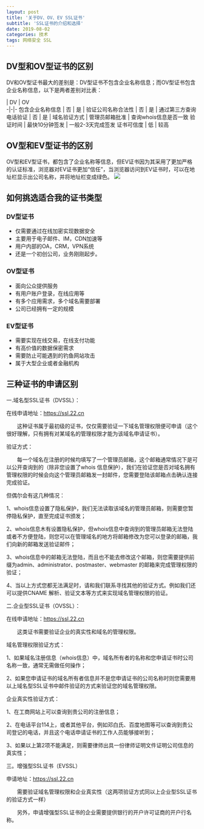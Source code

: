 ```yaml
---
layout: post
title: '关于DV、OV、EV SSL证书'
subtitle: 'SSL证书的介绍和选择'
date: 2019-08-02
categories: 技术
tags: 网络安全 SSL
---
```

## DV型和OV型证书的区别

DV和OV型证书最大的差别是：DV型证书不包含企业名称信息；而OV型证书包含企业名称信息，以下是两者差别对比表：

 | DV |  OV  
-|-|-
包含企业名称信息 | 否 | 是 |
验证公司名称合法性 | 否 | 是 |
通过第三方查询电话验证 | 否 | 是 |
域名验证方式 | 管理员邮箱批准 | 查询whois信息是否一致
验证时间 | 最快10分钟签发 | 一般2-3天完成签发
证书可信度 | 低 | 较高

## OV型和EV型证书的区别

 OV型和EV型证书，都包含了企业名称等信息，但EV证书因为其采用了更加严格的认证标准，浏览器对EV证书更加“信任”，当浏览器访问到EV证书时，可以在地址栏显示出公司名称，并将地址栏变成绿色。
![](https://blog.res.witdor.com/article/aboutssl.png)

## 如何挑选适合我的证书类型
### DV型证书
- 仅需要通过在线加密实现数据安全
- 主要用于电子邮件、IM，CDN加速等
- 用户内部的OA，CRM，VPN系统
- 还是一个初创公司，业务刚刚起步。

### OV型证书
- 面向公众提供服务
- 有用户账户登录，在线应用等
- 有多个应用需求，多个域名需要部署
- 公司已经拥有一定的规模

### EV型证书
- 需要实现在线交易，在线支付功能
- 有高价值的数据保密需求
- 需要防止可能遇到的钓鱼网站攻击
- 属于大型企业或者金融机构

## 三种证书的申请区别
一.域名型SSL证书（DVSSL）：

在线申请地址：https://ssl.22.cn

　　这种证书属于最初级的证书，仅仅需要验证一下域名管理权限便可申请（这个很好理解，只有拥有对某域名的管理权限才能为该域名申请证书）。

验证方式：

　　每一个域名在注册的时候均填写了一个管理员邮箱，这个邮箱通常情况下是可以公开查询到的（除非您设置了whois 信息保护），我们在验证您是否对域名拥有管理权限的时候会向这个管理员邮箱发一封邮件，您需要登陆该邮箱点击确认连接完成验证。

但偶尔会有这几种情况：

1、whois信息设置了隐私保护，我们无法读取该域名的管理员邮箱，则需要您暂停隐私保护，直至完成证书颁发；

2、whois信息木有设置隐私保护，但whois信息中查询到的管理员邮箱无法登陆或者不方便登陆，则您可以在管理域名的地方将邮箱修改为您可以登录的邮箱，我们向新的邮箱发送验证邮件；

3、whois信息中的邮箱无法登陆，而且也不能去修改这个邮箱，则您需要提供前缀为admin、administrator、postmaster、webmaster 的邮箱来完成管理权限的验证；

4、当以上方式您都无法满足时，请和我们联系寻找其他的验证方式。例如我们还可以提供CNAME 解析、验证文本等方式来实现域名管理权限的验证。

二.企业型SSL证书（OVSSL）：

在线申请地址：https://ssl.22.cn

 　　这类证书需要验证企业的真实性和域名的管理权限。

 域名管理权限验证方式： 

1、如果域名注册信息（whois信息）中，域名所有者的名称和您申请证书时公司名称一致，通常无需做任何操作； 

2、如果您申请证书的域名所有者信息并不是您申请证书的公司名称时则您需要用以上域名型SSL证书中邮件验证的方式来验证您的域名管理权限。

企业真实性验证方式：

1、在工商网站上可以查询到贵公司的注册信息； 

2、在电话平台114上，或者其他平台，例如邓白氏、百度地图等可以查询到贵公司登记的电话，并且这个电话申请证书的工作人员能够接听到；

3、如果以上第2项不能满足，则需要律师出具一份律师证明文件证明公司信息的真实性；

 

三。增强型SSL证书（EVSSL）

申请地址：https://ssl.22.cn

　　需要验证域名管理权限和企业真实性（这两项验证方式同以上企业型SSL证书的验证方式一样）

　　另外，申请增强型SSL证书的企业需要提供银行的开户许可证商的开户行名称。

